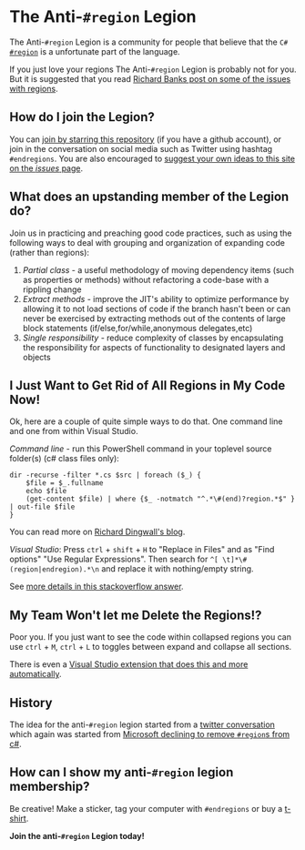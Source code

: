 The Anti-`#region` Legion
=========================

The Anti-`#region` Legion is a community for people that believe that the `C#` [`#region`](http://msdn.microsoft.com/en-us/library/9a1ybwek%28v=vs.110%29.aspx) is a unfortunate part of the language. 

If you just love your regions The Anti-`#region` Legion is probably not for you. But it is suggested that you read [Richard Banks post on some of the issues with regions](http://www.richard-banks.org/2011/02/anti-region-campaign.html). 


How do I join the Legion?
-------------------------

You can [join by starring this repository](https://github.com/Anti-region-Legion/Anti-region-Legion.github.io) (if you have a github account), or join in the conversation on social media such as Twitter using hashtag `#endregions`. You are also encouraged to [suggest your own ideas to this site on the _issues_ page](https://github.com/Anti-region-Legion/Anti-region-Legion.github.io/issues).

What does an upstanding member of the Legion do?
------------------------------------------------

Join us in practicing and preaching good code practices, such as using the following ways to deal with grouping and organization of expanding code (rather than regions):

1. *Partial class* - a useful methodology of moving dependency items (such as properties or methods) without refactoring a code-base with a rippling change
2. *Extract methods* - improve the JIT's ability to optimize performance by allowing it to not load sections of code if the branch hasn't been or can never be exercised by extracting methods out of the contents of large block statements (if/else,for/while,anonymous delegates,etc)
3. *Single responsibility* - reduce complexity of classes by encapsulating the responsibility for aspects of functionality to designated layers and objects

I Just Want to Get Rid of All Regions in My Code Now!
-----------------------------------------------------

Ok, here are a couple of quite simple ways to do that. One command line and one from within Visual Studio.

*Command line* - run this PowerShell command in your toplevel source folder(s) (c# class files only):

    dir -recurse -filter *.cs $src | foreach ($_) {
        $file = $_.fullname
        echo $file
        (get-content $file) | where {$_ -notmatch "^.*\#(end)?region.*$" } | out-file $file
    }

You can read more on [Richard Dingwall's blog](http://richarddingwall.name/2010/08/12/powershell-to-recursively-strip-c-regions-from-files/). 

*Visual Studio*:
Press `ctrl` + `shift` + `H` to "Replace in Files" and as "Find options" "Use Regular Expressions". Then search for `^[ \t]*\#(region|endregion).*\n` and replace it with nothing/empty string. 


See [more details in this stackoverflow answer](http://stackoverflow.com/a/13382749/587279).

My Team Won't let me Delete the Regions!?
-----------------------------------------

Poor you. If you just want to see the code within collapsed regions you can use `ctrl` + `M`, `ctrl` + `L` to toggles between expand and collapse all sections. 

There is even a [Visual Studio extension that does this and more automatically](http://visualstudiogallery.msdn.microsoft.com/0ca60d35-1e02-43b7-bf59-ac7deb9afbca). 


History
-------

The idea for the anti-`#region` legion started from a [twitter conversation](https://twitter.com/jrusbatch/status/392473615557746688) which again was started from [Microsoft declining to remove `#region`s from c#](https://visualstudio.uservoice.com/forums/121579-visual-studio/suggestions/2678342-region-directive-considered-harmful-was-get-rid). 

How can I show my anti-`#region` legion membership?
---------------------------------------------------

Be creative! Make a sticker, tag your computer with `#endregions` or buy a [t-shirt](http://www.cafepress.com/cp/customize/product2.aspx?number=1005536199). 


**Join the anti-`#region` Legion today!**

